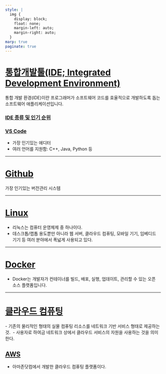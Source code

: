 ```yaml
---
style: |
  img {
    display: block;
    float: none;
    margin-left: auto;
    margin-right: auto;
  }
marp: true
paginate: true
---
```

# [통합개발툴(IDE; Integrated Development Environment)](https://aws.amazon.com/ko/what-is/ide/)
통합 개발 환경(IDE)이란 프로그래머가 소프트웨어 코드를 효율적으로 개발하도록 돕는 소프트웨어 애플리케이션입니다. 

### [IDE 종류 및 인기 순위](https://www.snugarchive.com/blog/best-ide-text-editors/)
### [VS Code](./vscode.md) 
  - 가장 인기있는 에디터 
  - 여러 언어를 지원함: C++, Java, Python 등

---
# [Github](./github/README.md)
가장 인기있는 버전관리 시스템 

---
# [Linux](./linux/README.md)
- 리눅스는 컴퓨터 운영체제 중 하나이다.
- 데스크톱/랩톱 용도뿐만 아니라 웹 서버, 클라우드 컴퓨팅, 모바일 기기, 임베디드 기기 등 여러 분야에서 폭넓게 사용되고 있다.


---
# [Docker](./docker/README.md)
- Docker는 개발자가 컨테이너를 빌드, 배포, 실행, 업데이트, 관리할 수 있는 오픈 소스 플랫폼입니다. 

---
# [클라우드 컴퓨팅](https://aws.amazon.com/ko/what-is-cloud-computing/)
- 기존의 물리적인 형태의 실물 컴퓨팅 리소스를 네트워크 기반 서비스 형태로 제공하는 것.
 - 사용자로 하여금 네트워크 상에서 클라우드 서비스의 자원을 사용하는 것을 의미한다.

## [AWS](./aws/README.md)
- 아마존닷컴에서 개발한 클라우드 컴퓨팅 플랫폼이다.



